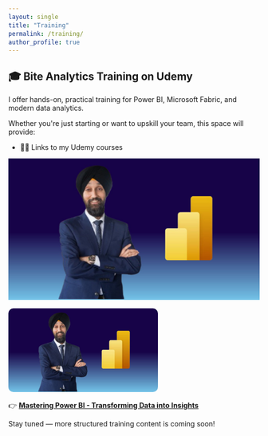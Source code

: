 ```yaml
---
layout: single
title: "Training"
permalink: /training/
author_profile: true
---
```


## 🎓 Bite Analytics Training on Udemy

I offer hands-on, practical training for Power BI, Microsoft Fabric, and modern data analytics.

Whether you're just starting or want to upskill your team, this space will provide:
- 👨‍🏫 Links to my Udemy courses

[![Mastering Power BI - Transforming Data into Insights](/assets/images/course_1.jpg)](https://www.udemy.com/course/your-course-slug/)

<a href="https://www.udemy.com/course/mastering-power-bi-transforming-data-into-insights/" target="_blank">
  <img src="/assets/images/course_1.jpg" alt="Microsoft Power BI Course" style="max-width:300px; height:auto; border-radius:10px;" />
</a>


👉 **[Mastering Power BI - Transforming Data into Insights](https://www.udemy.com/course/mastering-power-bi-transforming-data-into-insights/)**

Stay tuned — more structured training content is coming soon!
